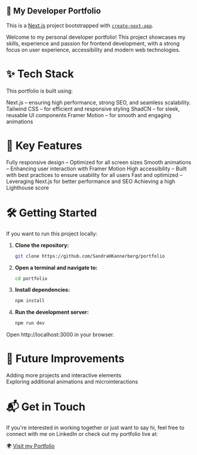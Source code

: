 ## 🚀 My Developer Portfolio

This is a [Next.js](https://nextjs.org) project bootstrapped with [`create-next-app`](https://nextjs.org/docs/app/api-reference/cli/create-next-app).

Welcome to my personal developer portfolio! This project showcases my skills, experience and passion for frontend development, with a strong focus on user experience, accessibility and modern web technologies.

# ✨ Tech Stack

This portfolio is built using:

Next.js – ensuring high performance, strong SEO, and seamless scalability.
Tailwind CSS – for efficient and responsive styling
ShadCN – for sleek, reusable UI components
Framer Motion – for smooth and engaging animations

# 🎯 Key Features

Fully responsive design – Optimized for all screen sizes
Smooth animations – Enhancing user interaction with Framer Motion
High accessibility – Built with best practices to ensure usability for all users
Fast and optimized – Leveraging Next.js for better performance and SEO
Achieving a high Lighthouse score

# 🛠️ Getting Started

If you want to run this project locally:

1. **Clone the repository:**

   ```bash
   git clone https://github.com/SandraHKannerberg/portfolio

   ```

2. **Open a terminal and navigate to:**

   ```bash
   cd portfolio

   ```

3. **Install dependencies:**

   ```bash
   npm install

   ```

4. **Run the development server:**

   ```bash
   npm run dev

   ```

Open http://localhost:3000 in your browser.

# 📌 Future Improvements

Adding more projects and interactive elements </br>
Exploring additional animations and microinteractions </br>

# 📬 Get in Touch

If you're interested in working together or just want to say hi, feel free to connect with me on LinkedIn or check out my portfolio live at:

🌍 [Visit my Portfolio](https://sandra-dev-portfolio.vercel.app)
